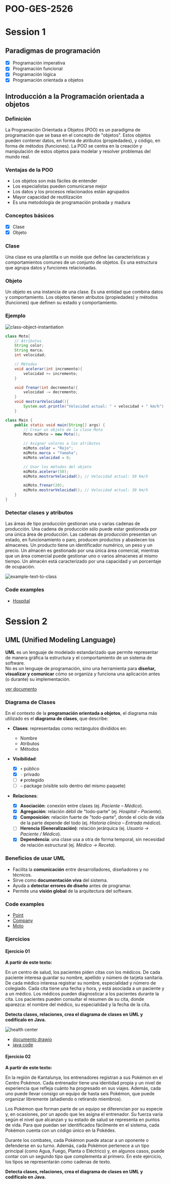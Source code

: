 # POO-GES-2526

# Session 1

## Paradigmas de programación

- [x] Programación imperativa
- [x] Programación funcional
- [x] Programación lógica
- [x] Programación orientada a objetos

## Introducción a la Programación orientada a objetos

### Definición

La Programación Orientada a Objetos (POO) es un paradigma de programación que se basa en el concepto de "objetos". Estos objetos pueden contener datos, en forma de atributos (propiedades), y código, en forma de métodos (funciones). La POO se centra en la creación y manipulación de estos objetos para modelar y resolver problemas del mundo real.

### Ventajas de la POO

- Los objetos son más fáciles de entender
- Los especialistas pueden comunicarse mejor
- Los datos y los procesos relacionados están agrupados
- Mayor capacidad de reutilización
- Es una metodología de programación probada y madura

### Conceptos básicos

- [x] Clase
- [x] Objeto

### Clase

Una clase es una plantilla o un molde que define las características y comportamientos comunes de un conjunto de objetos. Es una estructura que agrupa datos y funciones relacionadas.

### Objeto

Un objeto es una instancia de una clase. Es una entidad que combina datos y comportamiento. Los objetos tienen atributos (propiedades) y métodos (funciones) que definen su estado y comportamiento.

### Ejemplo

![class-object-instantiation](./assets/class-object-instantiation.png)

```java
class Moto{
    // Atributos
    String color;
    String marca;
    int velocidad;

    // Métodos
    void acelerar(int incremento){
        velocidad += incremento;
    }

    void frenar(int decremento){
        velocidad -= decremento;
    }
    void mostrarVelocidad(){
        System.out.println("Velocidad actual: " + velocidad + " km/h");
    }
```

```java
class Main {
    public static void main(String[] args) {
        // Crear un objeto de la clase Moto
        Moto miMoto = new Moto();

        // Asignar valores a los atributos
        miMoto.color = "Rojo";
        miMoto.marca = "Yamaha";
        miMoto.velocidad = 0;

        // Usar los métodos del objeto
        miMoto.acelerar(50);
        miMoto.mostrarVelocidad(); // Velocidad actual: 50 km/h

        miMoto.frenar(20);
        miMoto.mostrarVelocidad(); // Velocidad actual: 30 km/h
    }
}
```

### Detectar clases y atributos

Las áreas de tipo producción gestionan una o varias cadenas de producción. Una cadena de producción sólo puede estar gestionada por una única área de producción. Las cadenas de producción presentan un estado, en funcionamiento o paro, producen productos y abastecen los almacenes. Un producto tiene un identificador numérico, un peso y un precio. Un almacén es gestionado por una única área comercial, mientras que un área comercial puede gestionar uno o varios almacenes al mismo tiempo. Un almacén está caracterizado por una capacidad y un porcentaje de ocupación.

![example-text-to-class](./assets/example-text-to-class.png)

### Code examples

- [Hospital](./session%2001/example%20Hospital)

# Session 2

## UML (Unified Modeling Language)

**UML** es un lenguaje de modelado estandarizado que permite representar de manera gráfica la estructura y el comportamiento de un sistema de software.  
No es un lenguaje de programación, sino una herramienta para **diseñar, visualizar y comunicar** cómo se organiza y funciona una aplicación antes (o durante) su implementación.

[ver documento](./assets/POO-UML-DiagramaClasses.pdf)

### Diagrama de Clases

En el contexto de la **programación orientada a objetos**, el diagrama más utilizado es el **diagrama de clases**, que describe:

- **Clases**: representadas como rectángulos divididos en:
  - Nombre  
  - Atributos  
  - Métodos  

- **Visibilidad**:  
  - [x] `+` público  
  - [x] `-` privado  
  - [ ] `#` protegido  
  - [ ] `~` package (visible solo dentro del mismo paquete)  

- **Relaciones**:
  - [x] **Asociación**: conexión entre clases (ej. *Paciente – Médico*).  
  - [x] **Agregación**: relación débil de "todo-parte" (ej. *Hospital – Paciente*).  
  - [x] **Composición**: relación fuerte de "todo-parte", donde el ciclo de vida de la parte depende del todo (ej. *Historia clínica – Entrada médica*).  
  - [ ] **Herencia (Generalización)**: relación jerárquica (ej. *Usuario → Paciente / Médico*).  
  - [x] **Dependencia**: una clase usa a otra de forma temporal, sin necesidad de relación estructural (ej. *Médico → Receta*).  

### Beneficios de usar UML

- Facilita la **comunicación** entre desarrolladores, diseñadores y no técnicos.  
- Sirve como **documentación viva** del sistema.  
- Ayuda a **detectar errores de diseño** antes de programar.  
- Permite una **visión global** de la arquitectura del software.  

### Code examples

- [Point](./session%2002/example%20Point)
- [Company](./session%2002/example%20Company)
- [Moto](./session%2002/example%20Moto)

### Ejercicios

#### Ejercicio 01
**A partir de este texto:**

En un centro de salud, los pacientes piden citas con los médicos. De cada paciente interesa guardar su nombre, apellido y número de tarjeta sanitaria. De cada médico interesa registrar su nombre, especialidad y número de colegiado. Cada cita tiene una fecha y hora, y está asociada a un paciente y a un médico. Los médicos pueden diagnosticar a los pacientes durante la cita. Los pacientes pueden consultar el resumen de su cita, donde aparezca: el nombre del médico, su especialidad y la fecha de la cita.

**Detecta clases, relaciones, crea el diagrama de clases en UML y codifícalo en Java.**

![health center](./session%2003/health-center/healthcenter.drawio.png)

- [documento drawio](./session%2003/health-center/healthCenter.drawio)
- [java code](./session%2003/health-center/)

#### Ejercicio 02

**A partir de este texto:**

En la región de Kantalunya, los entrenadores registran a sus Pokémon en el Centro Pokémon.
Cada entrenador tiene una identidad propia y un nivel de experiencia que refleja cuánto ha progresado en sus viajes. Además, cada uno puede llevar consigo un equipo de hasta seis Pokémon, que puede organizar libremente (añadiendo o retirando miembros).

Los Pokémon que forman parte de un equipo se diferencian por su especie y, en ocasiones, por un apodo que les asigna el entrenador. Su fuerza varía según el nivel que alcanzan y su estado de salud se representa en puntos de vida. Para que puedan ser identificados fácilmente en el sistema, cada Pokémon cuenta con un código único en la Pokédex.

Durante los combates, cada Pokémon puede atacar a un oponente o defenderse en su turno. Además, cada Pokémon pertenece a un tipo principal (como Agua, Fuego, Planta o Eléctrico) y, en algunos casos, puede contar con un segundo tipo que complementa al primero. En este ejercicio, los tipos se representarán como cadenas de texto.

**Detecta clases, relaciones, crea el diagrama de clases en UML y codifícalo en Java.**